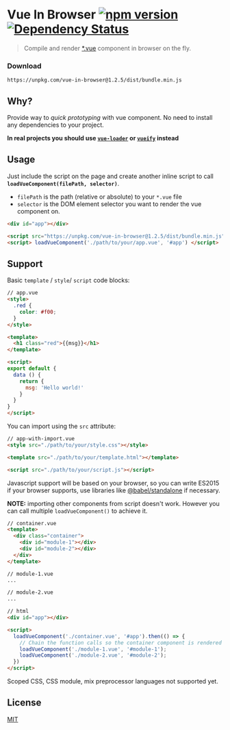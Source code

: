# Vue In Browser [![npm version](http://badge.fury.io/js/vue-in-browser.svg)](http://badge.fury.io/js/vue-in-browser) [![Dependency Status](http://david-dm.org/MingruiZhang/vue-in-browser.svg)](http://david-dm.org/MingruiZhang/vue-in-browser)

> Compile and render [*.vue](https://vue-loader.vuejs.org/en/start/spec.html) component in browser on the fly.

### Download

```
https://unpkg.com/vue-in-browser@1.2.5/dist/bundle.min.js
```

## Why?

Provide way to _quick prototyping_ with vue component. No need to install any dependencies to your project.

**In real projects you should use [`vue-loader`](https://github.com/vuejs/vue-loader) or [`vueify`](https://github.com/vuejs/vueify) instead**

## Usage

Just include the script on the page and create another inline script to call **`loadVueComponent(filePath, selector)`**.
- `filePath` is the path (relative or absolute) to your `*.vue` file
- `selector` is the DOM element selector you want to render the vue component on.

```html
<div id="app"></div>

<script src="https://unpkg.com/vue-in-browser@1.2.5/dist/bundle.min.js"></script>
<script> loadVueComponent('./path/to/your/app.vue', '#app') </script>
```

## Support

Basic `template` / `style`/ `script` code blocks:

```html
// app.vue
<style>
  .red {
    color: #f00;
  }
</style>

<template>
  <h1 class="red">{{msg}}</h1>
</template>

<script>
export default {
  data () {
    return {
      msg: 'Hello world!'
    }
  }
}
</script>
```

You can import using the `src` attribute:

```html
// app-with-import.vue
<style src="./path/to/your/style.css"></style>

<template src="./path/to/your/template.html"></template>

<script src="./path/to/your/script.js"></script>
```

Javascript support will be based on your browser, so you can write ES2015 if your browser supports, use libraries like [@babel/standalone](https://github.com/babel/babel/tree/master/packages/babel-standalone) if necessary.

**NOTE:** importing other components from script doesn't work. However you can call multiple `loadVueComponent()` to achieve it.

```html
// container.vue
<template>
  <div class="container">
    <div id="module-1"></div>
    <div id="module-2"></div>
  </div>
</template>

// module-1.vue
...

// module-2.vue
...

// html
<div id="app"></div>

<script>
  loadVueComponent('./container.vue', '#app').then(() => {
    // Chain the function calls so the container component is rendered before subsequent load applies.
    loadVueComponent('./module-1.vue', '#module-1');
    loadVueComponent('./module-2.vue', '#module-2');
  })
</script>
```

Scoped CSS, CSS module, mix preprocessor languages not supported yet.

## License

[MIT](http://opensource.org/licenses/MIT)


